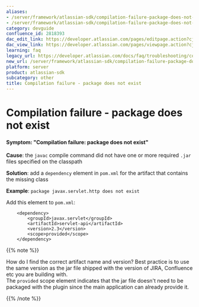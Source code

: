 ```yaml
---
aliases:
- /server/framework/atlassian-sdk/compilation-failure-package-does-not-exist-2818393.html
- /server/framework/atlassian-sdk/compilation-failure-package-does-not-exist-2818393.md
category: devguide
confluence_id: 2818393
dac_edit_link: https://developer.atlassian.com/pages/editpage.action?cjm=wozere&pageId=2818393
dac_view_link: https://developer.atlassian.com/pages/viewpage.action?cjm=wozere&pageId=2818393
learning: faq
legacy_url: https://developer.atlassian.com/docs/faq/troubleshooting/compilation-failure-package-does-not-exist
new_url: /server/framework/atlassian-sdk/compilation-failure-package-does-not-exist
platform: server
product: atlassian-sdk
subcategory: other
title: Compilation failure - package does not exist
---
```

# Compilation failure - package does not exist

#### Symptom: "Compilation failure: package does not exist"

**Cause**: the `javac` compile command did not have one or more required `.jar` files specified on the classpath

**Solution**: add a `dependency` element in `pom.xml` for the artifact that contains the missing class

**Example**: `package javax.servlet.http does not exist`

Add this element to `pom.xml`:

        <dependency>
            <groupId>javax.servlet</groupId>
            <artifactId>servlet-api</artifactId>
            <version>2.3</version>
            <scope>provided</scope>
        </dependency>

{{% note %}}

How do I find the correct artifact name and version? Best practice is to use the same version as the jar file shipped with the version of JIRA, Confluence etc you are building with.  
The `provided` scope element indicates that the jar file doesn't need to be packaged with the plugin since the main application can already provide it.

{{% /note %}}












































































































































































































































































































































































